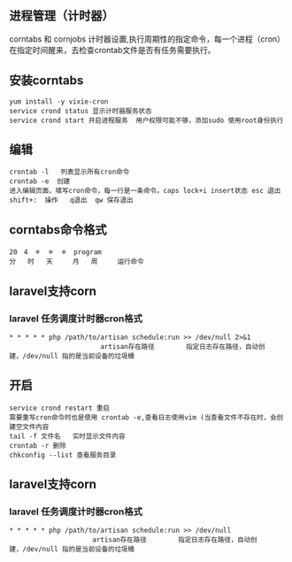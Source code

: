 ## 进程管理（计时器）
corntabs 和 cornjobs  计时器设置,执行周期性的指定命令，每一个进程（cron）在指定时间醒来，去检查crontab文件是否有任务需要执行。
## 安装corntabs
	yum install -y vixie-cron
	service crond status 显示计时器服务状态
	service crond start 开启进程服务  用户权限可能不够，添加sudo 使用root身份执行
## 编辑
	crontab -l   列表显示所有cron命令
	crontab -e  创建
	进入编辑页面，填写cron命令，每一行是一条命令。caps lock+i insert状态 esc 退出 shift+:  操作   q退出  qw 保存退出
## corntabs命令格式
	20　4　＊　＊　＊　program
	分   时   天     月   周     运行命令
## laravel支持corn
### laravel 任务调度计时器cron格式
	* * * * * php /path/to/artisan schedule:run >> /dev/null 2>&1
	                       artisan存在路径        指定日志存在路径，自动创建，/dev/null 指的是当前设备的垃圾桶
## 开启
	service crond restart 重启   
	需要重写cron命令时也是使用 crontab -e,查看日志使用vim (当查看文件不存在时，会创建空文件内容
	tail -f 文件名   实时显示文件内容
	crontab -r 删除
	chkconfig --list 查看服务目录
## laravel支持corn
### laravel 任务调度计时器cron格式
	* * * * * php /path/to/artisan schedule:run >> /dev/null 
	                     artisan存在路径        指定日志存在路径，自动创建，/dev/null 指的是当前设备的垃圾桶

